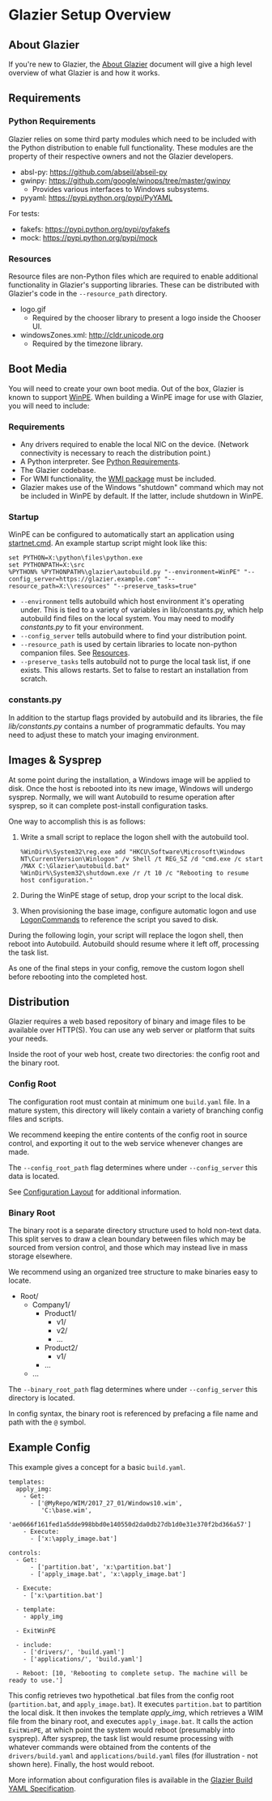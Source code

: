 # Glazier Setup Overview

## About Glazier

If you're new to Glazier, the [About Glazier](about.md) document will give a
high level overview of what Glazier is and how it works.

## Requirements

### Python Requirements

Glazier relies on some third party modules which need to be included with the
Python distribution to enable full functionality. These modules are the property
of their respective owners and not the Glazier developers.

*   absl-py: https://github.com/abseil/abseil-py
*   gwinpy: https://github.com/google/winops/tree/master/gwinpy
    *   Provides various interfaces to Windows subsystems.
*   pyyaml: https://pypi.python.org/pypi/PyYAML

For tests:

*   fakefs: https://pypi.python.org/pypi/pyfakefs
*   mock: https://pypi.python.org/pypi/mock

### Resources

Resource files are non-Python files which are required to enable additional
functionality in Glazier's supporting libraries. These can be distributed with
Glazier's code in the `--resource_path` directory.

*   logo.gif
    *   Required by the chooser library to present a logo inside the Chooser UI.
*   windowsZones.xml: http://cldr.unicode.org
    *   Required by the timezone library.

## Boot Media

You will need to create your own boot media. Out of the box, Glazier is known to
support
[WinPE](https://msdn.microsoft.com/en-us/windows/hardware/commercialize/manufacture/desktop/winpe-intro).
When building a WinPE image for use with Glazier, you will need to include:

### Requirements

*   Any drivers required to enable the local NIC on the device. (Network
    connectivity is necessary to reach the distribution point.)
*   A Python interpreter. See [Python Requirements](#python-requirements).
*   The Glazier codebase.
*   For WMI functionality, the
    [WMI package](https://docs.microsoft.com/en-us/windows-hardware/manufacture/desktop/winpe-add-packages--optional-components-reference)
    must be included.
*   Glazier makes use of the Windows "shutdown" command which may not be
    included in WinPE by default. If the latter, include shutdown in WinPE.

### Startup

WinPE can be configured to automatically start an application using
[startnet.cmd](https://msdn.microsoft.com/en-us/windows/hardware/commercialize/manufacture/desktop/wpeinit-and-startnetcmd-using-winpe-startup-scripts).
An example startup script might look like this:

    set PYTHON=X:\python\files\python.exe
    set PYTHONPATH=X:\src
    %PYTHON% %PYTHONPATH%\glazier\autobuild.py "--environment=WinPE" "--config_server=https://glazier.example.com" "--resource_path=X:\\resources" "--preserve_tasks=true"

*   `--environment` tells autobuild which host environment it's operating under.
    This is tied to a variety of variables in lib/constants.py, which help
    autobuild find files on the local system. You may need to modify
    _constants.py_ to fit your environment.
*   `--config_server` tells autobuild where to find your distribution point.
*   `--resource_path` is used by certain libraries to locate non-python
    companion files. See [Resources](#resources).
*   `--preserve_tasks` tells autobuild not to purge the local task list, if one
    exists. This allows restarts. Set to false to restart an installation from
    scratch.

### constants.py

In addition to the startup flags provided by autobuild and its libraries, the
file _lib/constants.py_ contains a number of programmatic defaults. You may need
to adjust these to match your imaging environment.

## Images & Sysprep

At some point during the installation, a Windows image will be applied to disk.
Once the host is rebooted into its new image, Windows will undergo sysprep.
Normally, we will want Autobuild to resume operation after sysprep, so it can
complete post-install configuration tasks.

One way to accomplish this is as follows:

1.  Write a small script to replace the logon shell with the autobuild tool.

        %WinDir%\System32\reg.exe add "HKCU\Software\Microsoft\Windows NT\CurrentVersion\Winlogon" /v Shell /t REG_SZ /d "cmd.exe /c start /MAX C:\Glazier\autobuild.bat"
        %WinDir%\System32\shutdown.exe /r /t 10 /c "Rebooting to resume host configuration."

1.  During the WinPE stage of setup, drop your script to the local disk.

1.  When provisioning the base image, configure automatic logon and use
    [LogonCommands](https://msdn.microsoft.com/en-us/windows/hardware/commercialize/customize/desktop/unattend/microsoft-windows-shell-setup-logoncommands)
    to reference the script you saved to disk.

During the following login, your script will replace the logon shell, then
reboot into Autobuild. Autobuild should resume where it left off, processing the
task list.

As one of the final steps in your config, remove the custom logon shell before
rebooting into the completed host.

## Distribution

Glazier requires a web based repository of binary and image files to be
available over HTTP(S). You can use any web server or platform that suits your
needs.

Inside the root of your web host, create two directories: the config root and
the binary root.

### Config Root

The configuration root must contain at minimum one `build.yaml` file. In a
mature system, this directory will likely contain a variety of branching config
files and scripts.

We recommend keeping the entire contents of the config root in source control,
and exporting it out to the web service whenever changes are made.

The `--config_root_path` flag determines where under `--config_server` this data
is located.

See [Configuration Layout](config_layout.md) for additional information.

### Binary Root

The binary root is a separate directory structure used to hold non-text data.
This split serves to draw a clean boundary between files which may be sourced
from version control, and those which may instead live in mass storage
elsewhere.

We recommend using an organized tree structure to make binaries easy to locate.

*   Root/
    *   Company1/
        *   Product1/
            *   v1/
            *   v2/
            *   ...
        *   Product2/
            *   v1/
        *   ...
    *   ...

The `--binary_root_path` flag determines where under `--config_server` this
directory is located.

In config syntax, the binary root is referenced by prefacing a file name and
path with the `@` symbol.

## Example Config

This example gives a concept for a basic `build.yaml`.

    templates:
      apply_img:
        - Get:
          - ['@MyRepo/WIM/2017_27_01/Windows10.wim',
             'C:\base.wim',
             'ae0666f161fed1a5dde998bbd0e140550d2da0db27db1d0e31e370f2bd366a57']
        - Execute:
          - ['x:\apply_image.bat']

    controls:
      - Get:
          - ['partition.bat', 'x:\partition.bat']
          - ['apply_image.bat', 'x:\apply_image.bat']

      - Execute:
        - ['x:\partition.bat']

      - template:
        - apply_img

      - ExitWinPE

      - include:
        - ['drivers/', 'build.yaml']
        - ['applications/', 'build.yaml']

      - Reboot: [10, 'Rebooting to complete setup. The machine will be ready to use.']

This config retrieves two hypothetical .bat files from the config root
(`partition.bat`, and `apply_image.bat`). It executes `partition.bat` to
partition the local disk. It then invokes the template *apply_img*, which
retrieves a WIM file from the binary root, and executes `apply_image.bat`. It
calls the action `ExitWinPE`, at which point the system would reboot (presumably
into sysprep). After sysprep, the task list would resume processing with
whatever commands were obtained from the contents of the `drivers/build.yaml`
and `applications/build.yaml` files (for illustration - not shown here).
Finally, the host would reboot.

More information about configuration files is available in the
[Glazier Build YAML Specification](../yaml/index.md).
